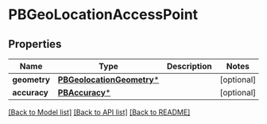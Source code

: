 # PBGeoLocationAccessPoint

## Properties
Name | Type | Description | Notes
------------ | ------------- | ------------- | -------------
**geometry** | [**PBGeolocationGeometry***](PBGeolocationGeometry.md) |  | [optional] 
**accuracy** | [**PBAccuracy***](PBAccuracy.md) |  | [optional] 

[[Back to Model list]](../README.md#documentation-for-models) [[Back to API list]](../README.md#documentation-for-api-endpoints) [[Back to README]](../README.md)


